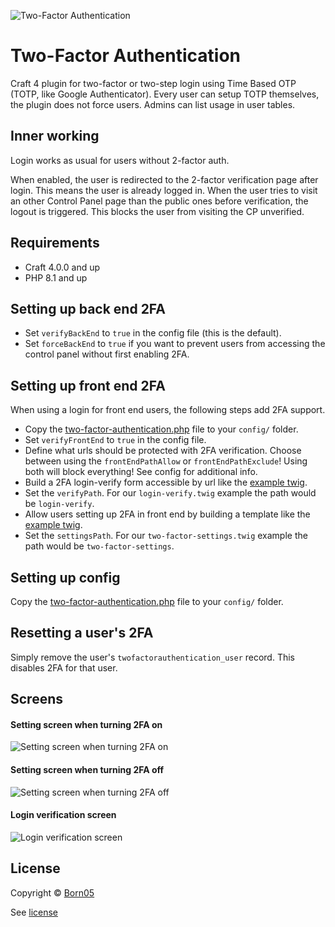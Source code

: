 ![Two-Factor Authentication](https://raw.githubusercontent.com/born05/craft-twofactorauthentication/craft-3.1/plugin-icon.png)

# Two-Factor Authentication

Craft 4 plugin for two-factor or two-step login using Time Based OTP (TOTP, like Google Authenticator).
Every user can setup TOTP themselves, the plugin does not force users. Admins can list usage in user tables.

## Inner working

Login works as usual for users without 2-factor auth.

When enabled, the user is redirected to the 2-factor verification page after login.
This means the user is already logged in. When the user tries to visit an other Control Panel page than the public ones before verification, the logout is triggered. This blocks the user from visiting the CP unverified.

## Requirements

- Craft 4.0.0 and up
- PHP 8.1 and up

## Setting up back end 2FA

- Set `verifyBackEnd` to `true` in the config file (this is the default).
- Set `forceBackEnd` to `true` if you want to prevent users from accessing the control panel without first enabling 2FA.

## Setting up front end 2FA

When using a login for front end users, the following steps add 2FA support.

- Copy the [two-factor-authentication.php](https://github.com/born05/craft-twofactorauthentication/blob/craft-3.1/examples/two-factor-authentication.php) file to your `config/` folder.
- Set `verifyFrontEnd` to `true` in the config file.
- Define what urls should be protected with 2FA verification. Choose between using the `frontEndPathAllow` or `frontEndPathExclude`! Using both will block everything! See config for additional info.
- Build a 2FA login-verify form accessible by url like the [example twig](https://github.com/born05/craft-twofactorauthentication/blob/craft-3.1/examples/login-verify.twig).
- Set the `verifyPath`. For our `login-verify.twig` example the path would be `login-verify`.
- Allow users setting up 2FA in front end by building a template like the [example twig](https://github.com/born05/craft-twofactorauthentication/blob/craft-3.1/examples/two-factor-settings.twig).
- Set the `settingsPath`. For our `two-factor-settings.twig` example the path would be `two-factor-settings`.

## Setting up config

Copy the [two-factor-authentication.php](https://github.com/born05/craft-twofactorauthentication/blob/craft-3.1/examples/two-factor-authentication.php) file to your `config/` folder.

## Resetting a user's 2FA

Simply remove the user's `twofactorauthentication_user` record. This disables 2FA for that user.

## Screens

#### Setting screen when turning 2FA on
![Setting screen when turning 2FA on](https://raw.githubusercontent.com/born05/craft-twofactorauthentication/craft-3.1/settings-turn-on.png)

#### Setting screen when turning 2FA off
![Setting screen when turning 2FA off](https://raw.githubusercontent.com/born05/craft-twofactorauthentication/craft-3.1/settings-turn-off.png)

#### Login verification screen
![Login verification screen](https://raw.githubusercontent.com/born05/craft-twofactorauthentication/craft-3.1/login-verification.png)

## License

Copyright © [Born05](https://www.born05.com/)

See [license](https://github.com/born05/craft-twofactorauthentication/blob/craft-3.1/LICENSE.md)
